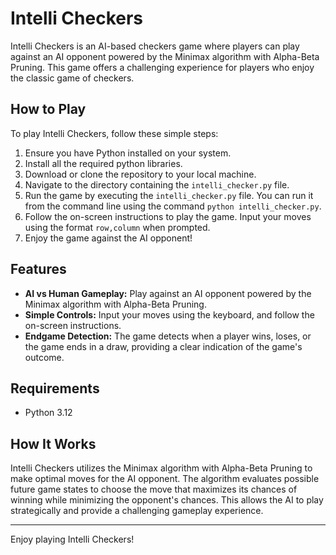 # Intelli Checkers

Intelli Checkers is an AI-based checkers game where players can play against an AI opponent powered by the Minimax algorithm with Alpha-Beta Pruning. This game offers a challenging experience for players who enjoy the classic game of checkers.

## How to Play

To play Intelli Checkers, follow these simple steps:

1. Ensure you have Python installed on your system.
2. Install all the required python libraries.
3. Download or clone the repository to your local machine.
4. Navigate to the directory containing the `intelli_checker.py` file.
5. Run the game by executing the `intelli_checker.py` file. You can run it from the command line using the command `python intelli_checker.py`.
6. Follow the on-screen instructions to play the game. Input your moves using the format `row,column` when prompted.
7. Enjoy the game against the AI opponent!

## Features

- **AI vs Human Gameplay:** Play against an AI opponent powered by the Minimax algorithm with Alpha-Beta Pruning.
- **Simple Controls:** Input your moves using the keyboard, and follow the on-screen instructions.
- **Endgame Detection:** The game detects when a player wins, loses, or the game ends in a draw, providing a clear indication of the game's outcome.

## Requirements

- Python 3.12

## How It Works

Intelli Checkers utilizes the Minimax algorithm with Alpha-Beta Pruning to make optimal moves for the AI opponent. The algorithm evaluates possible future game states to choose the move that maximizes its chances of winning while minimizing the opponent's chances. This allows the AI to play strategically and provide a challenging gameplay experience.



---

Enjoy playing Intelli Checkers! 

